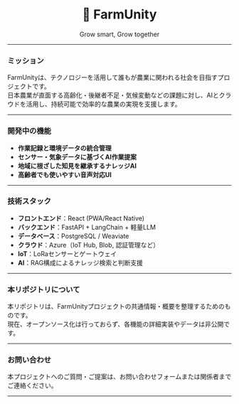 <h1 align="center">🌱 FarmUnity</h1>
<p align="center">Grow smart, Grow together</p>

---

### ミッション

FarmUnityは、テクノロジーを活用して誰もが農業に関われる社会を目指すプロジェクトです。  
日本農業が直面する高齢化・後継者不足・気候変動などの課題に対し、AIとクラウドを活用し、持続可能で効率的な農業の実現を支援します。

---

### 開発中の機能

- **作業記録と環境データの統合管理**
- **センサー・気象データに基づくAI作業提案**
- **地域に根ざした知見を継承するナレッジAI**
- **高齢者でも使いやすい音声対応UI**

---

### 技術スタック

- **フロントエンド**：React (PWA/React Native)
- **バックエンド**：FastAPI + LangChain + 軽量LLM
- **データベース**：PostgreSQL / Weaviate
- **クラウド**：Azure（IoT Hub, Blob, 認証管理など）
- **IoT**：LoRaセンサーとゲートウェイ
- **AI**：RAG構成によるナレッジ検索と判断支援

---

### 本リポジトリについて

本リポジトリは、FarmUnityプロジェクトの共通情報・概要を整理するためのものです。  
現在、オープンソース化は行っておらず、各機能の詳細実装やデータは非公開です。

---

### お問い合わせ

本プロジェクトへのご質問・ご提案は、お問い合わせフォームまたは関係者までご連絡ください。

---
